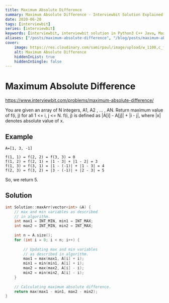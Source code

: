 ```yaml
---
title: Maximum Absolute Difference
summary: Maximum Absolute Difference - Interviewbit Solution Explained
date: 2020-06-20
tags: [interviewbit]
series: [interviewbit]
keywords: [interviewbit, interviewbit solution in Python3 C++ Java, Maximum Absolute Difference solution]
aliases: ["/posts/maximum-absolute-difference", "/blog/posts/maximum-absolute-difference", "/maximum-absolute-difference"]
cover:
    image: https://res.cloudinary.com/samirpaul/image/upload/w_1100,c_fit,co_rgb:FFFFFF,l_text:Arial_70_bold:Maximum Absolute Difference - Solution Explained/problem-solving.webp
    alt: Maximum Absolute Difference
    hiddenInList: true
    hiddenInSingle: false
---
```


# Maximum Absolute Difference

https://www.interviewbit.com/problems/maximum-absolute-difference/

You are given an array of N integers, A1, A2 , ... , AN. Return maximum value of f(i, j) for all 1 <= i, j <= N.
f(i, j) is defined as |A[i] - A[j]| + |i - j|, where |x| denotes absolute value of x.

## Example
```
A=[1, 3, -1]

f(1, 1) = f(2, 2) = f(3, 3) = 0
f(1, 2) = f(2, 1) = |1 - 3| + |1 - 2| = 3
f(1, 3) = f(3, 1) = |1 - (-1)| + |1 - 3| = 4
f(2, 3) = f(3, 2) = |3 - (-1)| + |2 - 3| = 5
```

So, we return 5.

## Solution

```cpp
int Solution::maxArr(vector<int> &A) {
    // max and min variables as described 
    // in algorithm. 
    int max1 = INT_MIN, min1 = INT_MAX; 
    int max2 = INT_MIN, min2 = INT_MAX; 
  
    int n = A.size();
    for (int i = 0; i < n; i++) { 
  
        // Updating max and min variables 
        // as described in algorithm. 
        max1 = max(max1, A[i] + i); 
        min1 = min(min1, A[i] + i); 
        max2 = max(max2, A[i] - i); 
        min2 = min(min2, A[i] - i); 
    } 
  
    // Calculating maximum absolute difference. 
    return max(max1 - min1, max2 - min2);     
}
```
